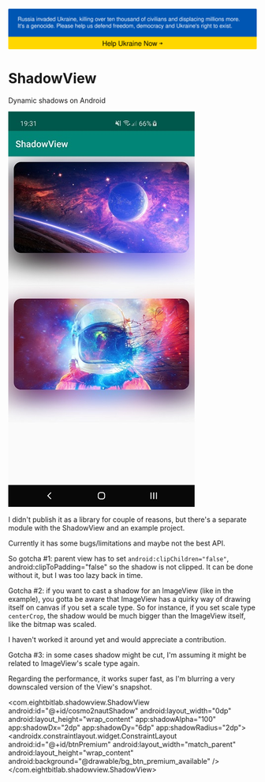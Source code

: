 [![Stand With Ukraine](https://raw.githubusercontent.com/vshymanskyy/StandWithUkraine/main/banner2-direct.svg)](https://vshymanskyy.github.io/StandWithUkraine)

# ShadowView
Dynamic shadows on Android

![ShadowView](ShadowView.jpg)

I didn't publish it as a library for couple of reasons, but there's a separate module with the ShadowView and an example project.

Currently it has some bugs/limitations and maybe not the best API.

So gotcha #1: parent view has to set `android:clipChildren="false"`, android:clipToPadding="false" so the shadow is not clipped. It can be done without it, but I was too lazy back in time.

Gotcha #2: if you want to cast a shadow for an ImageView (like in the example), you gotta be aware that ImageView has a quirky way of drawing itself on canvas if you set a scale type. So for instance, if you set scale type `centerCrop`, the shadow would be much bigger than the ImageView itself, like the bitmap was scaled.

I haven't worked it around yet and would appreciate a contribution.

Gotcha #3: in some cases shadow might be cut, I'm assuming it might be related to ImageView's scale type again.

Regarding the performance, it works super fast, as I'm blurring a very downscaled version of the View's snapshot.

  <com.eightbitlab.shadowview.ShadowView
        android:id="@+id/cosmo2nautShadow"
        android:layout_width="0dp"
        android:layout_height="wrap_content"
        app:shadowAlpha="100"
        app:shadowDx="2dp"
        app:shadowDy="6dp"
        app:shadowRadius="2dp">
        <androidx.constraintlayout.widget.ConstraintLayout
            android:id="@+id/btnPremium"
            android:layout_width="match_parent"
            android:layout_height="wrap_content"
            android:background="@drawable/bg_btn_premium_available" />
    </com.eightbitlab.shadowview.ShadowView>

